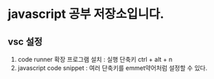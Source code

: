 # javascript 공부 저장소입니다.
## vsc 설정
1. code runner 확장 프로그램 설치 : 실행 단축키 ctrl + alt + n
2. javascript code snippet : 여러 단축키를 emmet약어처럼 설정할 수 있다.